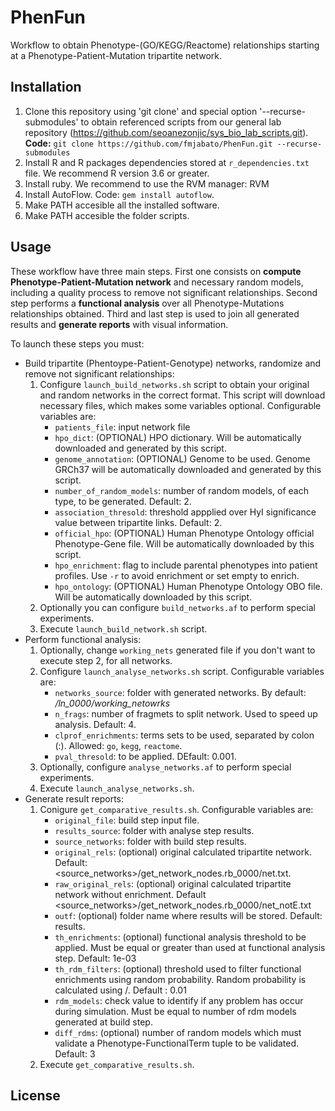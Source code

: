 # PhenFun
Workflow to obtain Phenotype-(GO/KEGG/Reactome) relationships starting at a Phenotype-Patient-Mutation tripartite network.

## Installation
1. Clone this repository using 'git clone' and special option '--recurse-submodules' to obtain referenced scripts from our general lab repository (https://github.com/seoanezonjic/sys_bio_lab_scripts.git). **Code:** `git clone https://github.com/fmjabato/PhenFun.git --recurse-submodules`
2. Install R and R packages dependencies stored at `r_dependencies.txt` file. We recommend R version 3.6 or greater.
3. Install ruby. We recommend to use the RVM manager: RVM
4. Install AutoFlow. Code: `gem install autoflow`.
5. Make PATH accesible all the installed software.
6. Make PATH accesible the folder scripts.

## Usage
These workflow have three main steps. First one consists on **compute Phenotype-Patient-Mutation network** and necessary random models, including a quality process to remove not significant relationships. Second step performs a **functional analysis** over all Phenotype-Mutations relationships obtained. Third and last step is used to join all generated results and **generate reports** with visual information.

To launch these steps you must:

- Build tripartite (Phentoype-Patient-Genotype) networks, randomize and remove not significant relationships:
	1. Configure `launch_build_networks.sh` script to obtain your original and random networks in the correct format. This script will download necessary files, which makes some variables optional. Configurable variables are:
		- `patients_file`: input network file
		- `hpo_dict`: (OPTIONAL) HPO dictionary. Will be automatically downloaded and generated by this script.
		- `genome_annotation`: (OPTIONAL) Genome to be used. Genome GRCh37 will be automatically downloaded and generated by this script.
		- `number_of_random_models`: number of random models, of each type, to be generated. Default: 2.
		- `association_thresold`: threshold appplied over HyI significance value between tripartite links. Default: 2.
		- `official_hpo`: (OPTIONAL) Human Phenotype Ontology official Phenotype-Gene file. Will be automatically downloaded by this script.
		- `hpo_enrichment`: flag to include parental phenotypes into patient profiles. Use `-r` to avoid enrichment or set empty to enrich. 
		- `hpo_ontology`: (OPTIONAL) Human Phenotype Ontology OBO file. Will be automatically downloaded by this script. 
	2. Optionally you can configure `build_networks.af` to perform special experiments.
	3. Execute `launch_build_network.sh` script. 
- Perform functional analysis:
	1. Optionally, change `working_nets` generated file if you don't want to execute step 2, for all networks.
	2. Configure `launch_analyse_networks.sh` script. Configurable variables are:
		- `networks_source`: folder with generated networks. By default: *<BuildStepFolder>/ln_0000/working_netowrks*
		- `n_frags`: number of fragmets to split network. Used to speed up analysis. Default: 4. 
		- `clprof_enrichments`: terms sets to be used, separated by colon (:). Allowed: `go`, `kegg`, `reactome`.
		- `pval_thresold`: to be applied. DEfault: 0.001.
	3. Optionally, configure `analyse_networks.af` to perform special experiments.
	4. Execute `launch_analyse_networks.sh`.
- Generate result reports:
	1. Conigure `get_comparative_results.sh`. Configurable variables are:
		- `original_file`: build step input file.
		- `results_source`: folder with analyse step results.
		- `source_networks`: folder with build step results.
		- `original_rels`: (optional) original calculated tripartite network. Default: <source_networks>/get_network_nodes.rb_0000/net.txt.
		- `raw_original_rels`: (optional) original calculated tripartite network without enrichment. Default <source_networks>/get_network_nodes.rb_0000/net_notE.txt
		- `outf`: (optional) folder name where results will be stored. Default: results.
		- `th_enrichments`: (optional) functional analysis threshold to be applied. Must be equal or greater than used at functional analysis step. Default: 1e-03
		- `th_rdm_filters`: (optional) threshold used to filter functional enrichments using random probability. Random probability is calculated using <termInstancesAmongRDModels>/<numRDModels>. Default : 0.01
		- `rdm_models`: check value to identify if any problem has occur during simulation. Must be equal to number of rdm models generated at build step.
		- `diff_rdms`: (optional) number of random models which must validate a Phenotype-FunctionalTerm tuple to be validated. Default: 3 
	2. Execute `get_comparative_results.sh`.

## License